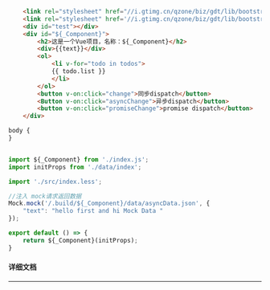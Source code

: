 ﻿```html
    <link rel="stylesheet" href="//i.gtimg.cn/qzone/biz/gdt/lib/bootstrap-3.3.7/css/bootstrap-base64font.min.css" />
    <link rel="stylesheet" href='//i.gtimg.cn/qzone/biz/gdt/lib/bootstrap-3.3.7/css/bootstrap-theme.css?max_age=31536000' /> 
    <div id="test"></div>
    <div id="${_Component}">
        <h2>这是一个Vue项目，名称：${_Component}</h2>
        <div>{{text}}</div>
        <ol>
            <li v-for="todo in todos">
            {{ todo.list }}
            </li>
        </ol>
        <button v-on:click="change">同步dispatch</button>
        <Button v-on:click="asyncChange">异步dispatch</button>
        <button v-on:click="promiseChange">promise dispatch</button>
    </div>
```

```css
body {
}
```

```javascript

import ${_Component} from './index.js';
import initProps from './data/index';

import './src/index.less';

//注入 mock请求返回数据
Mock.mock('/.build/${_Component}/data/asyncData.json', {
    "text": "hello first and hi Mock Data "
});

export default () => {
    return ${_Component}(initProps);
}

```

#### 详细文档
---
